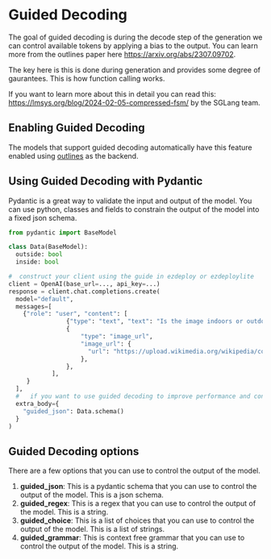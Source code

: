 # Guided Decoding

The goal of guided decoding is during the decode step of the generation we can control available tokens by applying
a bias to the output. You can learn more from the outlines paper here https://arxiv.org/abs/2307.09702.

The key here is this is done during generation and provides some degree of gaurantees. This is how function calling
works.

If you want to learn more about this in detail you can read this: https://lmsys.org/blog/2024-02-05-compressed-fsm/ by
the
SGLang team.

## Enabling Guided Decoding

The models that support guided decoding automatically have this feature enabled using
[outlines](https://github.com/dottxt-ai/outlines) as the backend.

## Using Guided Decoding with Pydantic

Pydantic is a great way to validate the input and output of the model. You can use python, classes and fields to
constrain the output of the model into a fixed json schema.

```python
from pydantic import BaseModel

class Data(BaseModel):
  outside: bool
  inside: bool

#  construct your client using the guide in ezdeploy or ezdeploylite
client = OpenAI(base_url=..., api_key=...)
response = client.chat.completions.create(
  model="default",
  messages=[
    {"role": "user", "content": [
                {"type": "text", "text": "Is the image indoors or outdoors?"},
                {
                    "type": "image_url",
                    "image_url": {
                      "url": "https://upload.wikimedia.org/wikipedia/commons/thumb/d/dd/Gfp-wisconsin-madison-the-nature-boardwalk.jpg/2560px-Gfp-wisconsin-madison-the-nature-boardwalk.jpg"
                    },
                },
            ],
     }
  ],
  #   if you want to use guided decoding to improve performance and control output
  extra_body={
    "guided_json": Data.schema()
  }
)
```

## Guided Decoding options

There are a few options that you can use to control the output of the model.

1. **guided_json**: This is a pydantic schema that you can use to control the output of the model. This is a json
   schema.
2. **guided_regex**: This is a regex that you can use to control the output of the model. This is a string.
3. **guided_choice**: This is a list of choices that you can use to control the output of the model. This is a list of
   strings.
4. **guided_grammar**: This is context free grammar that you can use to control the output of the model. This is a
   string.